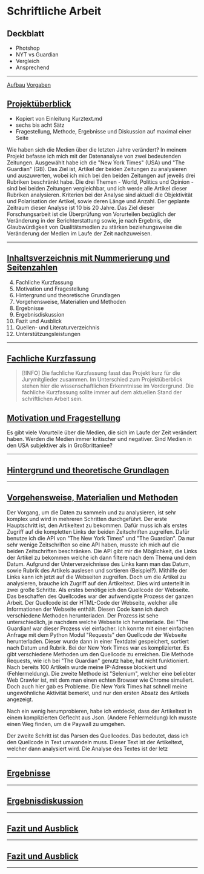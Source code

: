 # Schriftliche Arbeit

## Deckblatt

- Photshop
- NYT vs Guardian
- Vergleich
- Ansprechend

---

[Aufbau](https://github.com/AdminL3/Jugend-Forscht/blob/main/Presentations/Schriftliche%20Arbeit/Aufbau.md)
[Vorgaben](https://github.com/AdminL3/Jugend-Forscht/blob/main/Presentations/Schriftliche%20Arbeit/Vorgaben.md)
## [Projektüberblick](./Aufbau.md#projekt%C3%BCberblick)

- Kopiert von Einleitung Kurztext.md
- sechs bis acht Sätz
- Fragestellung, Methode, Ergebnisse und Diskussion auf maximal einer Seite

Wie haben sich die Medien über die letzten Jahre verändert? In meinem Projekt befasse ich mich mit der Datenanalyse von zwei bedeutenden Zeitungen. Ausgewählt habe ich die "New York Times" (USA) und "The Guardian" (GB). Das Ziel ist, Artikel der beiden Zeitungen zu analysieren und auszuwerten, wobei ich mich bei den beiden Zeitungen auf jeweils drei Rubriken beschränkt habe. Die drei Themen - World, Politics und Opinion - sind bei beiden Zeitungen vergleichbar, und ich werde alle Artikel dieser Rubriken analysieren. Kriterien bei der Analyse sind aktuell die Objektivität und Polarisation der Artikel, sowie deren Länge und Anzahl. Der geplante Zeitraum dieser Analyse ist 10 bis 20 Jahre.
Das Ziel dieser Forschungsarbeit ist die Überprüfung von Vorurteilen bezüglich der Veränderung in der Berichterstattung sowie, je nach Ergebnis, die Glaubwürdigkeit von Qualitätsmedien zu stärken beziehungsweise die Veränderung der Medien im Laufe der Zeit nachzuweisen.

---

## [Inhaltsverzeichnis mit Nummerierung und Seitenzahlen](./Aufbau.md#inhaltsverzeichnis)

4. Fachliche Kurzfassung  
5. Motivation und Fragestellung  
6. Hintergrund und theoretische Grundlagen  
7. Vorgehensweise, Materialien und Methoden  
8. Ergebnisse  
9. Ergebnisdiskussion  
10. Fazit und Ausblick  
11. Quellen- und Literaturverzeichnis  
12. Unterstützungsleistungen  

---

## [Fachliche Kurzfassung](./Aufbau.md#fachliche-kurzfassung)

> [!INFO]
> Die fachliche Kurzfassung fasst das Projekt kurz für die Jurymitglieder zusammen. Im Unterschied zum Projektüberblick stehen hier die wissenschaftlichen Erkenntnisse im Vordergrund. Die fachliche Kurzfassung sollte immer auf dem aktuellen Stand der schriftlichen Arbeit sein.


## [Motivation und Fragestellung](./Aufbau.md#motivation-und-fragestellung)

Es gibt viele Vorurteile über die Medien, die sich im Laufe der Zeit verändert haben. Werden die Medien immer kritischer und negativer. Sind Medien in den USA subjektiver als in Großbrittaniee? 


---

## [Hintergrund und theoretische Grundlagen](./Aufbau.md#hintergrund-und-theoretische-grundlagen)

---

## [Vorgehensweise, Materialien und Methoden](./Aufbau.md#vorgehensweise-materialien-und-methoden)

Der Vorgang, um die Daten zu sammeln und zu analysieren, ist sehr komplex und wird in mehreren Schritten durchgeführt. Der erste Hauptschritt ist, den Artikeltext zu bekommen. Dafür muss ich als erstes Zugriff auf die kompletten Links der beiden Zeitschriften zugreifen. Dafür benutze ich die API von "The New York Times" und "The Guardian". Da nur sehr wenige Zeitschriften so eine API haben, musste ich mich auf die beiden Zeitschriften beschränken. Die API gibt mir die Möglichkeit, die Links der Artikel zu bekommen welche ich dann filtere nach dem Thema und dem Datum. Aufgrund der Unterverzeichnisse des Links kann man das Datum, sowie Rubrik des Artikels auslesen und sortieren (Beispiel?). Mithilfe der Links kann ich jetzt auf die Webseiten zugreifen. Doch um die Artikel zu analysieren, brauche ich Zugriff auf den Artikeltext. Dies wird unterteilt in zwei große Schritte. Als erstes benötige ich den Quellcode der Webseite. Das beschaffen des Quellcodes war der aufwendigste Prozess der ganzen Arbeit. Der Quellcode ist der HTML-Code der Webseite, welcher alle Informationen der Webseite enthält. Diesen Code kann ich durch verschiedene Methoden herunterladen. Der Prozess ist sehe unterschiedlich, je nachdem welche Webseite ich herunterlade.
Bei "The Guardian! war dieser Prozess viel einfacher. Ich konnte mit einer einfachen Anfrage mit dem Python Modul "Requests" den Quellcode der Webseite herunterladen. Dieser wurde dann in einer Textdatei gespeichert, sortiert nach Datum und Rubrik. Bei der New York Times war es komplizierter. Es gibt verschiedene Methoden um den Quellcode zu erreichen. Die Methode Requests, wie ich bei "The Guardian" genutz habe, hat nicht funktioniert. Nach bereits 100 Artikeln wurde meine IP-Adresse blockiert und (Fehlermeldung). Die zweite Methode ist "Selenium", welcher eine beliebter Web Crawler ist, mit dem man einen echten Browser wie Chrome simuliert. Doch auch hier gab es Probleme. Die New York Times hat schnell meine ungewöhnliche Aktivität bemerkt, und nur den ersten Absatz des Artikels angezeigt. 

Nach ein wenig herumprobieren, habe ich entdeckt, dass der Artikeltext in einem komplizierten Geflecht aus Json. (Andere Fehlermeldung)
Ich musste einen Weg finden, um die Paywall zu umgehen.

Der zweite Schritt ist das Parsen des Quellcodes. Das bedeutet, dass ich den Quellcode in Text umwandeln muss. Dieser Text ist der Artikeltext, welcher dann analysiert wird. Die Analyse des Textes ist der letz

---

## [Ergebnisse](./Aufbau.md#ergebnisse)


---

## [Ergebnisdiskussion](./Aufbau.md#ergebnisdiskussion)

---

## [Fazit und Ausblick](./Aufbau.md#fazit-und-ausblick)


---


## [Fazit und Ausblick](./Aufbau.md#fazit-und-ausblick)

---
